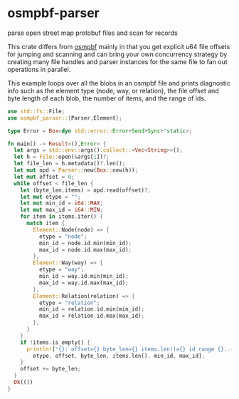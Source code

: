 # osmpbf-parser

parse open street map protobuf files and scan for records

This crate differs from [osmpbf][] mainly in that you get explicit u64 file offsets for jumping and
scanning and can bring your own concurrency strategy by creating many file handles and parser
instances for the same file to fan out operations in parallel.

[osmpbf]: https://crates.io/crates/osmpbf

This example loops over all the blobs in an osmpbf file and prints diagnostic info such as the
element type (node, way, or relation), the file offset and byte length of each blob, the number of
items, and the range of ids.

```rust
use std::fs::File;
use osmpbf_parser::{Parser,Element};

type Error = Box<dyn std::error::Error+Send+Sync+'static>;

fn main() -> Result<(),Error> {
  let args = std::env::args().collect::<Vec<String>>();
  let h = File::open(&args[1])?;
  let file_len = h.metadata()?.len();
  let mut opd = Parser::new(Box::new(h));
  let mut offset = 0;
  while offset < file_len {
    let (byte_len,items) = opd.read(offset)?;
    let mut etype = "";
    let mut min_id = i64::MAX;
    let mut max_id = i64::MIN;
    for item in items.iter() {
      match item {
        Element::Node(node) => {
          etype = "node";
          min_id = node.id.min(min_id);
          max_id = node.id.max(max_id);
        },
        Element::Way(way) => {
          etype = "way";
          min_id = way.id.min(min_id);
          max_id = way.id.max(max_id);
        },
        Element::Relation(relation) => {
          etype = "relation";
          min_id = relation.id.min(min_id);
          max_id = relation.id.max(max_id);
        },
      }
    }
    if !items.is_empty() {
      println!["{}: offset={} byte_len={} items.len()={} id range {}..{}",
        etype, offset, byte_len, items.len(), min_id, max_id];
    }
    offset += byte_len;
  }
  Ok(())
}
```

